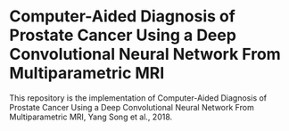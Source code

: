# Computer-Aided Diagnosis of Prostate Cancer Using a Deep Convolutional Neural Network From Multiparametric MRI

This repository is the implementation of Computer-Aided Diagnosis of Prostate Cancer Using a Deep Convolutional Neural Network From Multiparametric MRI, Yang Song et al., 2018.

